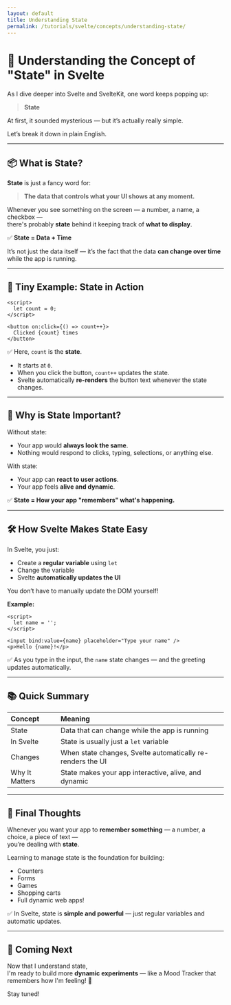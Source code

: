 ```yaml
---
layout: default
title: Understanding State
permalink: /tutorials/svelte/concepts/understanding-state/
---
```

# 🧠 Understanding the Concept of "State" in Svelte

As I dive deeper into Svelte and SvelteKit, one word keeps popping up:

> **State**

At first, it sounded mysterious — but it’s actually really simple.

Let’s break it down in plain English.

---

## 📦 What is State?

**State** is just a fancy word for:
> **The data that controls what your UI shows at any moment.**

Whenever you see something on the screen — a number, a name, a checkbox —  
there's probably **state** behind it keeping track of **what to display**.

✅ **State = Data + Time**

It’s not just the data itself — it’s the fact that the data **can change over time** while the app is running.

---

## 🎯 Tiny Example: State in Action

```svelte
<script>
  let count = 0;
</script>

<button on:click={() => count++}>
  Clicked {count} times
</button>
```

✅ Here, `count` is the **state**.

- It starts at `0`.
- When you click the button, `count++` updates the state.
- Svelte automatically **re-renders** the button text whenever the state changes.

---

## 🧩 Why is State Important?

Without state:

- Your app would **always look the same**.
- Nothing would respond to clicks, typing, selections, or anything else.

With state:

- Your app can **react to user actions**.
- Your app feels **alive and dynamic**.

✅ **State = How your app "remembers" what's happening.**

---

## 🛠 How Svelte Makes State Easy

In Svelte, you just:

- Create a **regular variable** using `let`
- Change the variable
- Svelte **automatically updates the UI**

You don’t have to manually update the DOM yourself!

**Example:**

```svelte
<script>
  let name = '';
</script>

<input bind:value={name} placeholder="Type your name" />
<p>Hello {name}!</p>
```

✅ As you type in the input, the `name` state changes — and the greeting updates automatically.

---

## 📚 Quick Summary

| Concept | Meaning |
|:--------|:--------|
| State | Data that can change while the app is running |
| In Svelte | State is usually just a `let` variable |
| Changes | When state changes, Svelte automatically re-renders the UI |
| Why It Matters | State makes your app interactive, alive, and dynamic |

---

## 💬 Final Thoughts

Whenever you want your app to **remember something** — a number, a choice, a piece of text —  
you’re dealing with **state**.

Learning to manage state is the foundation for building:

- Counters
- Forms
- Games
- Shopping carts
- Full dynamic web apps!

✅ In Svelte, state is **simple and powerful** — just regular variables and automatic updates.

---

## 🌟 Coming Next

Now that I understand state,  
I'm ready to build more **dynamic experiments** — like a Mood Tracker that remembers how I'm feeling! 🎯

Stay tuned!
